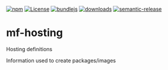 [![npm](https://img.shields.io/npm/v/mf-hosting.svg)](https://www.npmjs.com/package/mf-hosting)
[![License](https://img.shields.io/badge/License-BSD%203--Clause-blue.svg)](https://opensource.org/licenses/BSD-3-Clause)
[![bundlejs](https://deno.bundlejs.com/?q=mf-hosting\&badge=detailed)](https://bundlejs.com/?q=mf-hosting)
[![downloads](http://img.shields.io/npm/dm/mf-hosting.svg?style=flat-square)](https://npmjs.org/package/mf-hosting)
[![semantic-release](https://img.shields.io/badge/%20%20%F0%9F%93%A6%F0%9F%9A%80-semantic--release-e10079.svg)](https://github.com/arlac77/mf-hosting)

# mf-hosting

Hosting definitions

Information used to create packages/images

